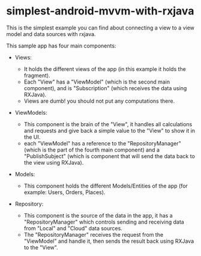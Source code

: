 # simplest-android-mvvm-with-rxjava
This is the simplest example you can find about connecting a view to a view model and data sources with rxjava.

This sample app has four main components:
* Views: 
  - It holds the different views of the app (in this example it holds the fragment).
  - Each "View" has a "ViewModel" (which is the second main component), and is "Subscription" (which receives the data using RXJava).
  - Views are dumb! you should not put any computations there.
  
* ViewModels:
  - This component is the brain of the "View", it handles all calculations and requests and give back a simple value to the "View" to show it in the UI.
  - each "ViewModel" has a reference to the "RepositoryManager" (which is the part of the fourth main component) and a "PublishSubject" (which is component that will send the data back to the view using RXJava).
  
* Models:
  - This component holds the different Models/Entities of the app (for example: Users, Orders, Places).

* Repository:
  - This component is the source of the data in the app, it has a "RepositoryManager" which controls sending and receiving data from "Local" and "Cloud" data sources.
  - The "RepositoryManager" receives the request from the "ViewModel" and handle it, then sends the result back using RXJava to the "View".
  
